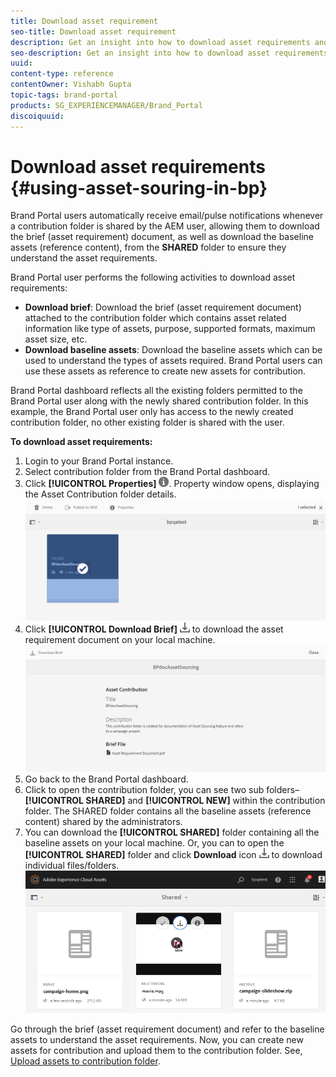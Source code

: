 ```yaml
---
title: Download asset requirement
seo-title: Download asset requirement
description: Get an insight into how to download asset requirements and baseline assets in Brand Portal.
seo-description: Get an insight into how to download asset requirements and baseline assets in Brand Portal.
uuid: 
content-type: reference
contentOwner: Vishabh Gupta
topic-tags: brand-portal
products: SG_EXPERIENCEMANAGER/Brand_Portal
discoiquuid: 
---
```


# Download asset requirements {#using-asset-souring-in-bp}

Brand Portal users automatically receive email/pulse notifications whenever a contribution folder is shared by the AEM user, allowing them to download the brief (asset requirement) document, as well as download the baseline assets (reference content), from the **SHARED** folder to ensure they understand the asset requirements.

Brand Portal user performs the following activities to download asset requirements:

* **Download brief**: Download the brief (asset requirement document) attached to the contribution folder which contains asset related information like type of assets, purpose, supported formats, maximum asset size, etc.
* **Download baseline assets**: Download the baseline assets which can be used to understand the types of assets required. Brand Portal users can use these assets as reference to create new assets for contribution.

Brand Portal dashboard reflects all the existing folders permitted to the Brand Portal user along with the newly shared contribution folder. In this example, the Brand Portal user only has access to the newly created contribution folder, no other existing folder is shared with the user.

**To download asset requirements:**

1. Login to your Brand Portal instance.
1. Select contribution folder from the Brand Portal dashboard.
1. Click **[!UICONTROL Properties]** ![](assets/properties.png). Property window opens, displaying the Asset Contribution folder details.
![](assets/download-asset-requirement1.png)
1. Click **[!UICONTROL Download Brief]** ![](assets/download.png) to download the asset requirement document on your local machine.
![](assets/download-asset-requirement2.png)
1. Go back to the Brand Portal dashboard.
1. Click to open the contribution folder, you can see two sub folders–**[!UICONTROL SHARED]** and **[!UICONTROL NEW]** within the contribution folder. The SHARED folder contains all the baseline assets (reference content) shared by the administrators. 
1. You can download the **[!UICONTROL SHARED]** folder containing all the baseline assets on your local machine. 
Or, you can to open the **[!UICONTROL SHARED]** folder and click **Download** icon ![](assets/download.png) to download individual files/folders.
![](assets/download-asset-requirement3.png)

Go through the brief (asset requirement document) and refer to the baseline assets to understand the asset requirements. Now, you can create new assets for contribution and upload them to the contribution folder. See, [Upload assets to contribution folder](brand-portal-upload-assets-to-contribution-folder.md).

